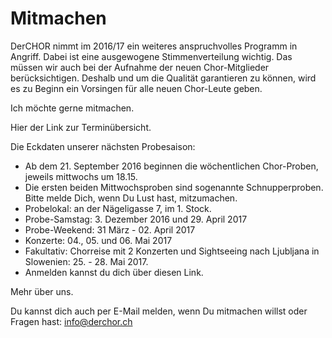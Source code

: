 ---
---

# Mitmachen

DerCHOR nimmt im 2016/17 ein weiteres anspruchvolles Programm in Angriff. Dabei ist eine ausgewogene Stimmenverteilung wichtig. Das müssen wir auch bei der Aufnahme der neuen Chor-Mitglieder berücksichtigen. Deshalb und um die Qualität garantieren zu können, wird es zu Beginn ein Vorsingen für alle neuen Chor-Leute geben.

Ich möchte gerne mitmachen.

Hier der Link zur Terminübersicht.

Die Eckdaten unserer nächsten Probesaison:
* Ab dem 21. September 2016 beginnen die wöchentlichen Chor-Proben, jeweils mittwochs um 18.15.
* Die ersten beiden Mittwochsproben sind sogenannte Schnupperproben. Bitte melde Dich, wenn Du Lust hast, mitzumachen. 
* Probelokal: an der Nägeligasse 7, im 1. Stock.
* Probe-Samstag: 3. Dezember 2016 und 29. April 2017
* Probe-Weekend: 31 März - 02. April 2017
* Konzerte: 04., 05. und 06. Mai 2017
* Fakultativ: Chorreise mit 2 Konzerten und Sightseeing nach Ljubljana in Slowenien: 25. - 28. Mai 2017.
* Anmelden kannst du dich über diesen Link.

Mehr über uns.

Du kannst dich auch per E-Mail melden, wenn Du mitmachen willst oder Fragen hast: [info@derchor.ch](mailt:info@derchor.ch)
